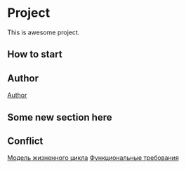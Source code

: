 # Project
This is awesome project.
## How to start
## Author

[Author](author.md)
## Some new section here
## Conflict
[Модель жизненного цикла](https://github.com/Garder1/project/wiki/%D0%9C%D0%BE%D0%B4%D0%B5%D0%BB%D1%8C)
[Функциональные требования](https://github.com/Garder1/project/wiki/%D0%A4%D1%83%D0%BD%D0%BA%D1%86%D0%B8%D0%BE%D0%BD%D0%B0%D0%BB%D1%8C%D0%BD%D1%8B%D0%B5-%D1%82%D1%80%D0%B5%D0%B1%D0%BE%D0%B2%D0%B0%D0%BD%D0%B8%D1%8F)
